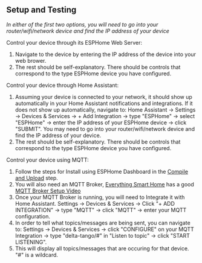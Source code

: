 ## Setup and Testing
  *In either of the first two options, you will need to go into your router/wifi/network device and find the IP address of your device*

  Control your device through its ESPHome Web Server:
  1. Navigate to the device by entering the IP address of the device into your web brower.
  2. The rest should be self-explanatory. There should be controls that correspond to the type ESPHome device you have configured.

  Control your device through Home Assistant:
  1. Assuming your device is connected to your network, it should show up automatically in your Home Assistant notifications and integrations. If it does not show up automatically, navigate to: Home Assistant -> Settings -> Devices & Services -> + Add Integration -> type "ESPHome" -> select "ESPHome" -> enter the IP address of your ESPHome device -> click "SUBMIT". You may need to go into your router/wifi/network device and find the IP address of your device.
  2. The rest should be self-explanatory. There should be controls that correspond to the type ESPHome device you have configured.
  
  Control your device using MQTT:
  1. Follow the steps for Install using ESPHome Dashboard in the [Compile and Upload](/docs/COMPILE_AND_UPLOAD.md) step.
  2. You will also need an MQTT Broker, [Everything Smart Home](https://www.youtube.com/c/EverythingSmartHome) has a good [MQTT Broker Setup Video](https://www.youtube.com/watch?v=dqTn-Gk4Qeo)
  3. Once your MQTT Broker is running, you will need to Integrate it with Home Assistant. Settings -> Devices & Services -> Click "+ ADD INTEGRATION" -> type "MQTT" -> click "MQTT" -> enter your MQTT configuration.
  4. In order to tell what topics/messages are being sent, you can navigate to: Settings -> Devices & Services -> click "CONFIGURE" on your MQTT Integration -> type "delta-tango/#" in "Listen to topic" -> click "START LISTENING".
  5. This will display all topics/messages that are occuring for that device. "#" is a wildcard.
  
